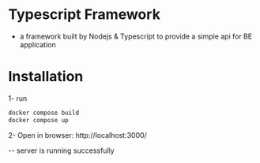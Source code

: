# Typescript Framework

- a framework built by Nodejs & Typescript to provide a simple api for BE application

# Installation 

1- run 
```bash
docker compose build
docker compose up
```

2- Open in browser: http://localhost:3000/


-- server is running successfully